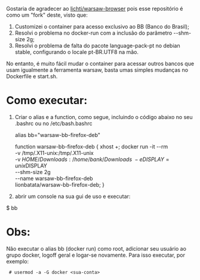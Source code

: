 Gostaria de agradecer ao [lichti/warsaw-browser](https://hub.docker.com/r/lichti/warsaw-browser/) pois esse repositório é como um "fork" deste, visto que:

1) Customizei o container para acesso exclusivo ao BB (Banco do Brasil);
2) Resolvi o problema no docker-run com a inclusão do parâmetro --shm-size 2g;
3) Resolvi o problema de falta do pacote language-pack-pt no debian stable, configurando o locale pt-BR.UTF8 na mão.

No entanto, é muito fácil mudar o container para acessar outros bancos que usam igualmente a ferramenta warsaw, basta umas simples mudanças no Dockerfile e start.sh.

# Como executar:

1) Criar o alias e a function, como segue, incluindo o código abaixo no seu .bashrc ou no /etc/bash.bashrc

     alias bb="warsaw-bb-firefox-deb"
     
     function warsaw-bb-firefox-deb {
          xhost +;
          docker run -it --rm \
               -v /tmp/.X11-unix:/tmp/.X11-unix \
               -v $HOME/Downloads:/home/bank/Downloads \
               -e DISPLAY=unix$DISPLAY \
               --shm-size 2g \
               --name warsaw-bb-firefox-deb \
               lionbatata/warsaw-bb-firefox-deb;
     }

2) abrir um console na sua gui de uso e executar:

$ bb

# Obs:

Não executar o alias bb (docker run) como root, adicionar seu usuário ao grupo docker, logoff geral e logar-se novamente. Para isso executar, por exemplo:
  
     # usermod -a -G docker <sua-conta>
    
